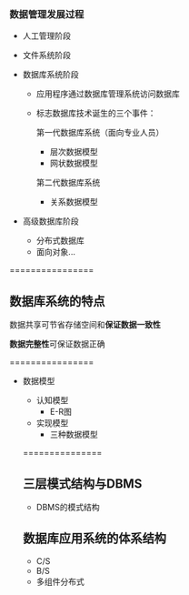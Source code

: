 ### 数据管理发展过程

- 人工管理阶段
- 文件系统阶段
- 数据库系统阶段
  - 应用程序通过数据库管理系统访问数据库
  - 标志数据库技术诞生的三个事件：
    
    第一代数据库系统（面向专业人员）
    - 层次数据模型
    - 网状数据模型
   
    第二代数据库系统
    - 关系数据模型

- 高级数据库阶段
  - 分布式数据库
  - 面向对象...

================

## 数据库系统的特点

数据共享可节省存储空间和**保证数据一致性**

**数据完整性**可保证数据正确

================

- 数据模型
  - 认知模型
    - E-R图
  - 实现模型
    - 三种数据模型

   ===============
  ## 三层模式结构与DBMS
  - DBMS的模式结构

  ## 数据库应用系统的体系结构
  - C/S
  - B/S
  - 多组件分布式
    

